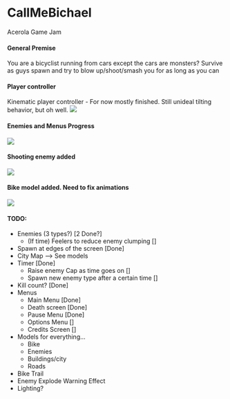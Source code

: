 # CallMeBichael
 Acerola Game Jam

#### General Premise
You are a bicyclist running from cars except the cars are monsters?
Survive as guys spawn and try to blow up/shoot/smash you for as long as you can


#### Player controller
Kinematic player controller - For now mostly finished. Still unideal tilting behavior, but oh well.
![](https://github.com/nschwei/CallMeBichael/blob/main/PC_Clip.gif)

#### Enemies and Menus Progress
![](https://github.com/nschwei/CallMeBichael/blob/main/EnemiesAndMenu.gif)

#### Shooting enemy added
![](https://github.com/nschwei/CallMeBichael/blob/main/ShootingEnemy.gif)

#### Bike model added. Need to fix animations
![](https://github.com/nschwei/CallMeBichael/blob/main/BikeModel.gif)

#### TODO:
- Enemies (3 types?) [2 Done?]
     - (If time) Feelers to reduce enemy clumping []
- Spawn at edges of the screen [Done]
- City Map --> See models
- Timer [Done]
     - Raise enemy Cap as time goes on []
     - Spawn new enemy type after a certain time []
- Kill count? [Done]
- Menus
     - Main Menu [Done]
     - Death screen [Done]
     - Pause Menu [Done]
     - Options Menu []
     - Credits Screen []
- Models for everything...
     - Bike
     - Enemies
     - Buildings/city
     - Roads
- Bike Trail
- Enemy Explode Warning Effect
- Lighting?
